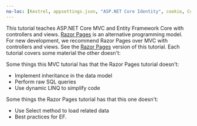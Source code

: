 ```yaml
---
no-loc: [Kestrel, appsettings.json, "ASP.NET Core Identity", cookie, Cookie, Blazor, "Blazor Server", "Blazor WebAssembly", "Identity", "Let's Encrypt", Razor, SignalR]
---
```

This tutorial teaches ASP.NET Core MVC and Entity Framework Core with controllers and views. [Razor Pages](xref:razor-pages/index) is an alternative programming model. For new development, we recommend Razor Pages over MVC with controllers and views. See the [Razor Pages](xref:data/ef-rp/intro) version of this tutorial. Each tutorial covers some material the other doesn't:

Some things this MVC tutorial has that the Razor Pages tutorial doesn't:

* Implement inheritance in the data model
* Perform raw SQL queries
* Use dynamic LINQ to simplify code

Some things the Razor Pages tutorial has that this one doesn't:

* Use Select method to load related data
* Best practices for EF.